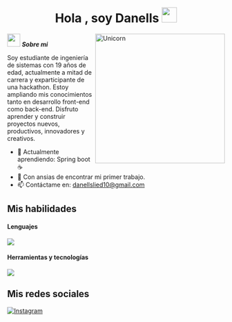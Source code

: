 <h1 align="center"><b>Hola , soy Danells </b><img src="https://media.giphy.com/media/hvRJCLFzcasrR4ia7z/giphy.gif" width="35"></h1>
<!--  -->
<img align="right" width=300px alt="Unicorn" src="https://camo.githubusercontent.com/6f7b76611449b965092aee7c4bf135e656f4e9416189c0b84020fd9853cd1f93/68747470733a2f2f6d656469612e67697068792e636f6d2f6d656469612f54456e586b637348725034596564436868412f67697068792e676966" />

<img src="https://github.com/user-attachments/assets/842b9a11-5dc1-4d14-9d40-37d11e5d83e6" width="30px">&nbsp;***Sobre mi***

Soy estudiante de ingeniería de sistemas con 19 años de edad, actualmente a mitad de carrera y exparticipante de una hackathon. Estoy ampliando mis conocimientos tanto en desarrollo front-end como back-end. Disfruto aprender y construir proyectos nuevos, productivos, innovadores y creativos. 
- 🌱 Actualmente aprendiendo: Spring boot ☕
- 🏢 Con ansias de encontrar mi primer trabajo.
- 📫 Contáctame en: <a href="danellslied10@gmail.com">danellslied10@gmail.com</a>
## Mis habilidades
<h4> Lenguajes </h4>
<span> 
  <img src="https://skillicons.dev/icons?i=html,css,js,java">
</span>
<h4> Herramientas y tecnologías </h4>
<span>
  <img src="https://skillicons.dev/icons?i=vscode,git,github,figma,mysql,spring">
</span>

## Mis redes sociales
<a href="https://www.instagram.com/damn_piu/" target="_blank">
  <img src="https://skillicons.dev/icons?i=instagram" alt="Instagram">
</a>
